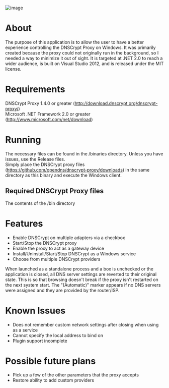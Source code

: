 ![image](https://raw.github.com/Noxwizard/dnscrypt-winclient/master/screenshot.png)

About
=====
The purpose of this application is to allow the user to have a better experience controlling the DNSCrypt Proxy on Windows. It was primarily created because the proxy could not originally run in the background, so I needed a way to minimize it out of sight. It is targeted at .NET 2.0 to reach a wider audience, is built on Visual Studio 2012, and is released under the MIT license.

Requirements
============
DNSCrypt Proxy 1.4.0 or greater (http://download.dnscrypt.org/dnscrypt-proxy/)  
Microsoft .NET Framework 2.0 or greater (http://www.microsoft.com/net/download)

Running
=======
The necessary files can be found in the /binaries directory. Unless you have issues, use the Release files.  
Simply place the DNSCrypt proxy files (https://github.com/opendns/dnscrypt-proxy/downloads) in the same directory as this binary and execute the Windows client.

Required DNSCrypt Proxy files
-----------------------------
The contents of the /bin directory

Features
========
- Enable DNSCrypt on multiple adapters via a checkbox
- Start/Stop the DNSCrypt proxy
- Enable the proxy to act as a gateway device
- Install/Uninstall/Start/Stop DNSCrypt as a Windows service
- Choose from multiple DNSCrypt providers


When launched as a standalone process and a box is unchecked or the application is closed, all DNS server settings are reverted to their original state. This is so that browsing doesn't break if the proxy isn't restarted on the next system start. The "(Automatic)" marker appears if no DNS servers were assigned and they are provided by the router/ISP.

Known Issues
============
- Does not remember custom network settings after closing when using as a service
- Cannot specify the local address to bind on
- Plugin support incomplete

Possible future plans
=====================
- Pick up a few of the other parameters that the proxy accepts
- Restore ability to add custom providers